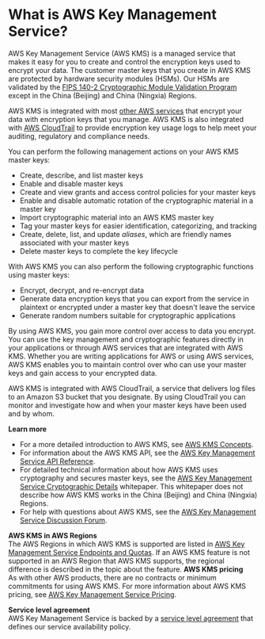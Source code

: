 # What is AWS Key Management Service?<a name="overview"></a>

AWS Key Management Service \(AWS KMS\) is a managed service that makes it easy for you to create and control the encryption keys used to encrypt your data\. The customer master keys that you create in AWS KMS are protected by hardware security modules \(HSMs\)\. Our HSMs are validated by the [FIPS 140\-2 Cryptographic Module Validation Program](https://csrc.nist.gov/projects/cryptographic-module-validation-program/Certificate/3139) except in the China \(Beijing\) and China \(Ningxia\) Regions\. 

AWS KMS is integrated with most [other AWS services](https://aws.amazon.com/kms/features/#AWS_Service_Integration) that encrypt your data with encryption keys that you manage\. AWS KMS is also integrated with [AWS CloudTrail](https://docs.aws.amazon.com/awscloudtrail/latest/userguide/) to provide encryption key usage logs to help meet your auditing, regulatory and compliance needs\.

You can perform the following management actions on your AWS KMS master keys:
+ Create, describe, and list master keys
+ Enable and disable master keys
+ Create and view grants and access control policies for your master keys
+ Enable and disable automatic rotation of the cryptographic material in a master key
+ Import cryptographic material into an AWS KMS master key
+ Tag your master keys for easier identification, categorizing, and tracking
+ Create, delete, list, and update *aliases*, which are friendly names associated with your master keys
+ Delete master keys to complete the key lifecycle

With AWS KMS you can also perform the following cryptographic functions using master keys:
+ Encrypt, decrypt, and re\-encrypt data
+ Generate data encryption keys that you can export from the service in plaintext or encrypted under a master key that doesn't leave the service
+ Generate random numbers suitable for cryptographic applications

By using AWS KMS, you gain more control over access to data you encrypt\. You can use the key management and cryptographic features directly in your applications or through AWS services that are integrated with AWS KMS\. Whether you are writing applications for AWS or using AWS services, AWS KMS enables you to maintain control over who can use your master keys and gain access to your encrypted data\.

AWS KMS is integrated with AWS CloudTrail, a service that delivers log files to an Amazon S3 bucket that you designate\. By using CloudTrail you can monitor and investigate how and when your master keys have been used and by whom\.

**Learn more**
+ For a more detailed introduction to AWS KMS, see [AWS KMS Concepts](concepts.md)\.
+ For information about the AWS KMS API, see the [AWS Key Management Service API Reference](https://docs.aws.amazon.com/kms/latest/APIReference/)\.
+ For detailed technical information about how AWS KMS uses cryptography and secures master keys, see the [AWS Key Management Service Cryptographic Details](https://d0.awsstatic.com/whitepapers/KMS-Cryptographic-Details.pdf) whitepaper\. This whitepaper does not describe how AWS KMS works in the China \(Beijing\) and China \(Ningxia\) Regions\.
+ For help with questions about AWS KMS, see the [AWS Key Management Service Discussion Forum](https://forums.aws.amazon.com/forum.jspa?forumID=182)\.

**AWS KMS in AWS Regions**  
The AWS Regions in which AWS KMS is supported are listed in [AWS Key Management Service Endpoints and Quotas](https://docs.aws.amazon.com/general/latest/gr/kms.html)\. If an AWS KMS feature is not supported in an AWS Region that AWS KMS supports, the regional difference is described in the topic about the feature\. 
<a name="pricing"></a>
**AWS KMS pricing**  
As with other AWS products, there are no contracts or minimum commitments for using AWS KMS\. For more information about AWS KMS pricing, see [AWS Key Management Service Pricing](https://aws.amazon.com/kms/pricing/)\.

**Service level agreement**  
AWS Key Management Service is backed by a [service level agreement](https://aws.amazon.com/kms/sla/) that defines our service availability policy\.